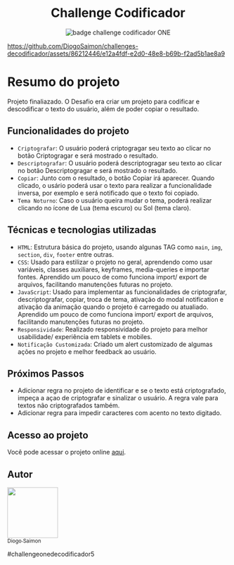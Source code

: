 <div align='center'> 
  <h1>Challenge Codificador</h1>
  <img src='https://github.com/DiogoSaimon/challenges-decodificador/assets/86212446/9cdfe13f-95ee-4564-8b6f-728afb803009' alt='badge challenge codificador ONE'>
</div>

https://github.com/DiogoSaimon/challenges-decodificador/assets/86212446/e12a4fdf-e2d0-48e8-b69b-f2ad5b1ae8a9


# Resumo do projeto
Projeto finaliazado. O Desafio era criar um projeto para codificar e descodificar o texto do usuário, além de poder copiar o resultado.


## Funcionalidades do projeto

- `Criptografar`: O usuário poderá criptogragar seu texto ao clicar no botão Criptogragar e será mostrado o resultado. 
- `Descriptografar`: O usuário poderá descriptogragar seu texto ao clicar no botão Descriptogragar e será mostrado o resultado.
- `Copiar`: Junto com o resultado, o botão Copiar irá aparecer. Quando clicado, o usário poderá usar o texto para realizar a funcionalidade inversa, por exemplo e será notificado que o texto foi copiado. 
- `Tema Noturno`: Caso o usuário queira mudar o tema, poderá realizar clicando no ícone de Lua (tema escuro) ou Sol (tema claro).


## Técnicas e tecnologias utilizadas

- ``HTML``: Estrutura básica do projeto, usando algunas TAG como `main`, `img`, `section`, `div`, `footer` entre outras.
- ``CSS``: Usado para estilizar o projeto no geral, aprendendo como usar variáveis, classes auxiliares, keyframes, media-queries e importar fontes. Aprendido um pouco de como funciona import/ export de arquivos, facilitando manutenções futuras no projeto.
- ``JavaScript``: Usado para implementar as funcionalidades de criptografar, descriptografar, copiar, troca de tema, ativação do modal notification e ativação da animação quando o projeto é carregado ou atualiado. Aprendido um pouco de como funciona import/ export de arquivos, facilitando manutenções futuras no projeto.
- ``Responsividade``: Realizado responsividade do projeto para melhor usabilidade/ experiência em tablets e mobiles.
- ``Notificação Customizada``: Criado um alert customizado de algumas ações no projeto e melhor feedback ao usuário.


## Próximos Passos

- Adicionar regra no projeto de identificar e se o texto está criptografado, impeça a açao de criptografar e sinalizar o usuário. A regra vale para textos não criptografados também.
- Adicionar regra para impedir caracteres com acento no texto digitado.


## Acesso ao projeto

Você pode acessar o projeto online [aqui](https://diogosaimon.github.io/challenges-decodificador/).


## Autor

[<img loading="lazy" src="https://avatars.githubusercontent.com/u/86212446?s=400v=4" width=115><br><sub>Diogo Saimon</sub>](https://github.com/DiogoSaimon)


#challengeonedecodificador5

